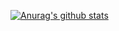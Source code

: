 [![Anurag's github stats](https://github-readme-stats.vercel.app/api?username=qbright)](https://github.com/anuraghazra/github-readme-stats)
